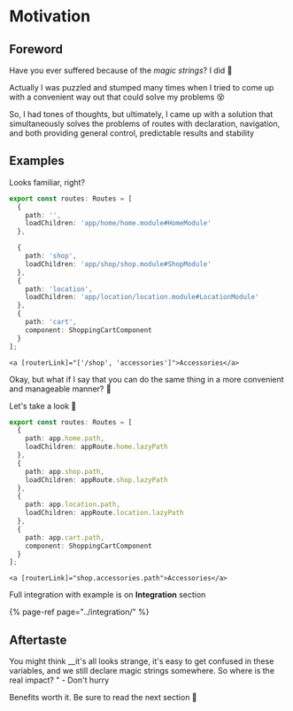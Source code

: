 # Motivation

## Foreword

Have you ever suffered because of the _magic strings_? I did 😤 

Actually I was puzzled and stumped many times when I tried to come up with a convenient way out that could solve my problems 😵 

So, I had tones of thoughts, but ultimately, I came up with a solution that simultaneously solves the problems of routes with declaration, navigation, and both providing general control, predictable results and stability

## Examples

Looks familiar, right?

```typescript
export const routes: Routes = [
  {
    path: '',
    loadChildren: 'app/home/home.module#HomeModule'
  },

  {
    path: 'shop',
    loadChildren: 'app/shop/shop.module#ShopModule'
  },
  {
    path: 'location',
    loadChildren: 'app/location/location.module#LocationModule'
  },
  {
    path: 'cart',
    component: ShoppingCartComponent
  }
];
```

```markup
<a [routerLink]="['/shop', 'accessories']">Accessories</a>
```



Okay, but what if I say that you can do the same thing in a more convenient and manageable manner? 🤔 

Let's take a look 🔭 

```typescript
export const routes: Routes = [
  {
    path: app.home.path,
    loadChildren: appRoute.home.lazyPath
  },
  {
    path: app.shop.path,
    loadChildren: appRoute.shop.lazyPath
  },
  {
    path: app.location.path,
    loadChildren: appRoute.location.lazyPath
  },
  {
    path: app.cart.path,
    component: ShoppingCartComponent
  }
];
```

```markup
<a [routerLink]="shop.accessories.path">Accessories</a>
```

Full integration with example is on **Integration** section

{% page-ref page="../integration/" %}

## Aftertaste

You might think __it's all looks strange, it's easy to get confused in these variables, and we still declare magic strings somewhere. So where is the real impact? " - Don't hurry 

Benefits worth it. Be sure to read the next section 👀

